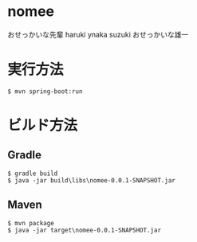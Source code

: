 ﻿# nomee
おせっかいな先輩
haruki
ynaka
suzuki
おせっかいな雄一


# 実行方法

    $ mvn spring-boot:run


# ビルド方法

## Gradle

    $ gradle build
    $ java -jar build\libs\nomee-0.0.1-SNAPSHOT.jar


## Maven

    $ mvn package
    $ java -jar target\nomee-0.0.1-SNAPSHOT.jar


